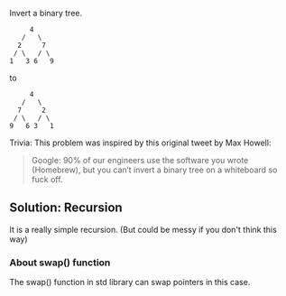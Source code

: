 Invert a binary tree.

	     4
	   /   \
	  2     7
	 / \   / \
	1   3 6   9
to

	     4
	   /   \
	  7     2
	 / \   / \
	9   6 3   1
Trivia:
This problem was inspired by this original tweet by Max Howell:
> Google: 90% of our engineers use the software you wrote (Homebrew), but you can’t invert a binary tree on a whiteboard so fuck off.

## Solution: Recursion

It is a really simple recursion. (But could be messy if you don't think this way)

### About swap() function

The swap() function in std library can swap pointers in this case.